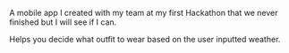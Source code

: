 A mobile app I created with my team at my first Hackathon that we never finished but I will see if I can.

Helps you decide what outfit to wear based on the user inputted weather.

